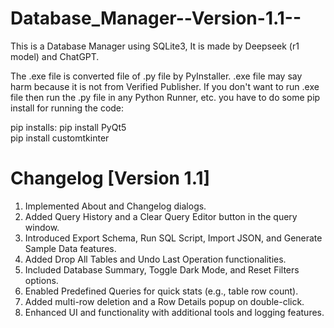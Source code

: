 # Database_Manager--Version-1.1--
This is a Database Manager using SQLite3, It is made by Deepseek (r1 model) and ChatGPT.

The .exe file is converted file of .py file by PyInstaller. .exe file may say harm because it is not from Verified Publisher.
If you don't want to run .exe file then run the .py file in any Python Runner, etc.
you have to do some pip install for running the code:

pip installs:
pip install PyQt5      
pip install customtkinter

# Changelog [Version 1.1]
1. Implemented About and Changelog dialogs.
2. Added Query History and a Clear Query Editor button in the query window.
3. Introduced Export Schema, Run SQL Script, Import JSON, and Generate Sample Data features.
4. Added Drop All Tables and Undo Last Operation functionalities.
5. Included Database Summary, Toggle Dark Mode, and Reset Filters options.
6. Enabled Predefined Queries for quick stats (e.g., table row count).
7. Added multi-row deletion and a Row Details popup on double-click.
8. Enhanced UI and functionality with additional tools and logging features.
